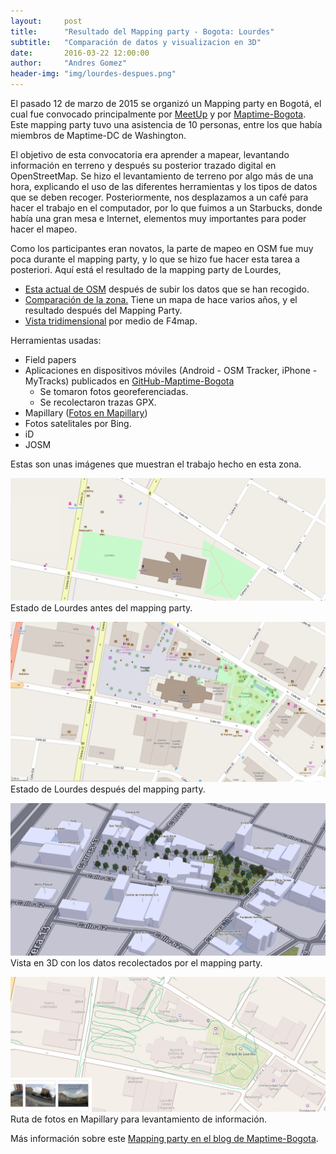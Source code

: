 ```yaml
---
layout:     post
title:      "Resultado del Mapping party - Bogota: Lourdes"
subtitle:   "Comparación de datos y visualizacion en 3D"
date:       2016-03-22 12:00:00
author:     "Andres Gomez"
header-img: "img/lourdes-despues.png"
---
```


El pasado 12 de marzo de 2015 se organizó un Mapping party en Bogotá, el cual fue convocado principalmente por [MeetUp](http://www.meetup.com/Maptime-Colombia-OSM/events/228832727/) y por [Maptime-Bogota](http://maptime.io/bogota/).
Este mapping party tuvo una asistencia de 10 personas, entre los que había miembros de Maptime-DC de Washington.

El objetivo de esta convocatoria era aprender a mapear, levantando información en terreno y después su posterior trazado digital en OpenStreetMap. Se hizo el levantamiento de terreno por algo más de una hora, explicando el uso de las diferentes herramientas y los tipos de datos que se deben recoger. Posteriormente, nos desplazamos a un café para hacer el trabajo en el computador, por lo que fuimos a un Starbucks, donde había una gran mesa e Internet, elementos muy importantes para poder hacer el mapeo. 

Como los participantes eran novatos, la parte de mapeo en OSM fue muy poca durante el mapping party, y lo que se hizo fue hacer esta tarea a posteriori. Aquí está el resultado de la mapping party de Lourdes,

* [Esta actual de OSM](http://www.openstreetmap.org/#map=18/4.64960/-74.06247) después de subir los datos que se han recogido.
* [Comparación de la zona.](http://pierzen.dev.openstreetmap.org/hot/leaflet/OSM-Compare-before-after.html#18/4.64981/-74.06237)
Tiene un mapa de hace varios años, y el resultado después del Mapping Party.
* [Vista tridimensional](http://demo.f4map.com/#lat=4.6496973&lon=-74.0626546&zoom=19&camera.theta=48.201&camera.phi=0.104) por medio de F4map.

Herramientas usadas:

* Field papers
* Aplicaciones en dispositivos móviles (Android - OSM Tracker, iPhone - MyTracks) publicados en [GitHub-Maptime-Bogota](https://github.com/maptime/bogota/tree/master/src)
  * Se tomaron fotos georeferenciadas.
  * Se recolectaron trazas GPX.
* Mapillary ([Fotos en Mapillary](https://www.mapillary.com/map/search/4.648946527431335/4.650639403586766/-74.06466200945287/-74.0604525122011))
* Fotos satelitales por Bing.
* iD
* JOSM

Estas son unas imágenes que muestran el trabajo hecho en esta zona.

![Antes](img/lourdes.png)
Estado de Lourdes antes del mapping party.

![Despues](img/lourdes-despues.png)
Estado de Lourdes después del mapping party.

![Vista 3D](img/lourdes-despues-3d.png)
Vista en 3D con los datos recolectados por el mapping party.

![Fotos mapillary](img/lourdes-despues-mapillary.png)
Ruta de fotos en Mapillary para levantamiento de información.


Más información sobre este [Mapping party en el blog de Maptime-Bogota](http://maptime.io/bogota/2016/03/12/Resultado-Lourdes/).
